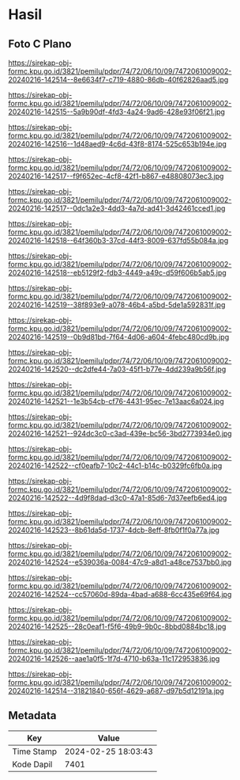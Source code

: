 # Hasil

## Foto C Plano

https://sirekap-obj-formc.kpu.go.id/3821/pemilu/pdpr/74/72/06/10/09/7472061009002-20240216-142514--8e6634f7-c719-4880-86db-40f62826aad5.jpg

https://sirekap-obj-formc.kpu.go.id/3821/pemilu/pdpr/74/72/06/10/09/7472061009002-20240216-142515--5a9b90df-4fd3-4a24-9ad6-428e93f06f21.jpg

https://sirekap-obj-formc.kpu.go.id/3821/pemilu/pdpr/74/72/06/10/09/7472061009002-20240216-142516--1d48aed9-4c6d-43f8-8174-525c653b194e.jpg

https://sirekap-obj-formc.kpu.go.id/3821/pemilu/pdpr/74/72/06/10/09/7472061009002-20240216-142517--f9f652ec-4cf8-42f1-b867-e48808073ec3.jpg

https://sirekap-obj-formc.kpu.go.id/3821/pemilu/pdpr/74/72/06/10/09/7472061009002-20240216-142517--0dc1a2e3-4dd3-4a7d-ad41-3d42461cced1.jpg

https://sirekap-obj-formc.kpu.go.id/3821/pemilu/pdpr/74/72/06/10/09/7472061009002-20240216-142518--64f360b3-37cd-44f3-8009-637fd55b084a.jpg

https://sirekap-obj-formc.kpu.go.id/3821/pemilu/pdpr/74/72/06/10/09/7472061009002-20240216-142518--eb5129f2-fdb3-4449-a49c-d59f606b5ab5.jpg

https://sirekap-obj-formc.kpu.go.id/3821/pemilu/pdpr/74/72/06/10/09/7472061009002-20240216-142519--38f893e9-a078-46b4-a5bd-5de1a592831f.jpg

https://sirekap-obj-formc.kpu.go.id/3821/pemilu/pdpr/74/72/06/10/09/7472061009002-20240216-142519--0b9d81bd-7f64-4d06-a604-4febc480cd9b.jpg

https://sirekap-obj-formc.kpu.go.id/3821/pemilu/pdpr/74/72/06/10/09/7472061009002-20240216-142520--dc2dfe44-7a03-45f1-b77e-4dd239a9b56f.jpg

https://sirekap-obj-formc.kpu.go.id/3821/pemilu/pdpr/74/72/06/10/09/7472061009002-20240216-142521--1e3b54cb-cf76-4431-95ec-7e13aac6a024.jpg

https://sirekap-obj-formc.kpu.go.id/3821/pemilu/pdpr/74/72/06/10/09/7472061009002-20240216-142521--924dc3c0-c3ad-439e-bc56-3bd2773934e0.jpg

https://sirekap-obj-formc.kpu.go.id/3821/pemilu/pdpr/74/72/06/10/09/7472061009002-20240216-142522--cf0eafb7-10c2-44c1-b14c-b0329fc6fb0a.jpg

https://sirekap-obj-formc.kpu.go.id/3821/pemilu/pdpr/74/72/06/10/09/7472061009002-20240216-142522--4d9f8dad-d3c0-47a1-85d6-7d37eefb6ed4.jpg

https://sirekap-obj-formc.kpu.go.id/3821/pemilu/pdpr/74/72/06/10/09/7472061009002-20240216-142523--8b61da5d-1737-4dcb-8eff-8fb0f1f0a77a.jpg

https://sirekap-obj-formc.kpu.go.id/3821/pemilu/pdpr/74/72/06/10/09/7472061009002-20240216-142524--e539036a-0084-47c9-a8d1-a48ce7537bb0.jpg

https://sirekap-obj-formc.kpu.go.id/3821/pemilu/pdpr/74/72/06/10/09/7472061009002-20240216-142524--cc57060d-89da-4bad-a688-6cc435e69f64.jpg

https://sirekap-obj-formc.kpu.go.id/3821/pemilu/pdpr/74/72/06/10/09/7472061009002-20240216-142525--28c0eaf1-f5f6-49b9-9b0c-8bbd0884bc18.jpg

https://sirekap-obj-formc.kpu.go.id/3821/pemilu/pdpr/74/72/06/10/09/7472061009002-20240216-142526--aae1a0f5-1f7d-4710-b63a-11c172953836.jpg

https://sirekap-obj-formc.kpu.go.id/3821/pemilu/pdpr/74/72/06/10/09/7472061009002-20240216-142514--31821840-656f-4629-a687-d97b5d12191a.jpg


## Metadata

| Key        | Value               |
| ---------- | ------------------- |
| Time Stamp | 2024-02-25 18:03:43 |
| Kode Dapil | 7401                |



